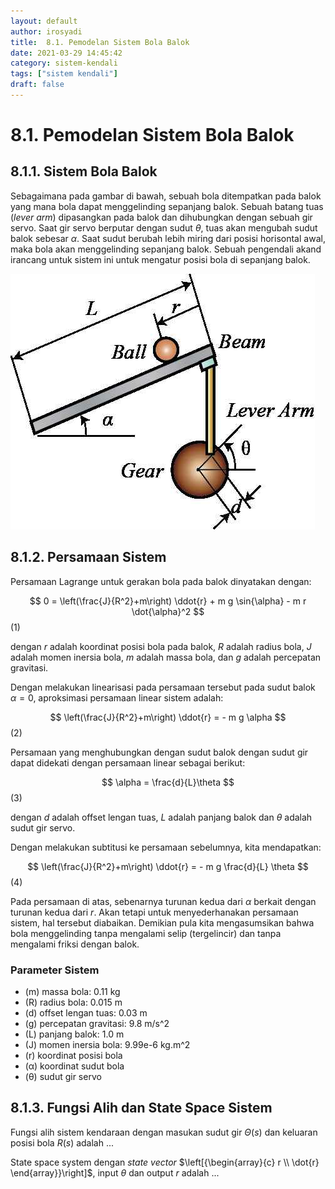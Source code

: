 ```yaml
---
layout: default
author: irosyadi
title:  8.1. Pemodelan Sistem Bola Balok
date: 2021-03-29 14:45:42
category: sistem-kendali
tags: ["sistem kendali"]
draft: false
---
```


# 8.1. Pemodelan Sistem Bola Balok

## 8.1.1. Sistem Bola Balok

Sebagaimana pada gambar di bawah, sebuah bola ditempatkan pada balok yang mana bola dapat menggelinding sepanjang balok. Sebuah batang tuas (*lever arm*) dipasangkan pada balok dan dihubungkan dengan sebuah gir servo. Saat gir servo berputar dengan sudut  $\theta$, tuas akan mengubah sudut balok sebesar $\alpha$. Saat sudut berubah lebih miring dari posisi horisontal awal, maka bola akan menggelinding sepanjang balok. Sebuah pengendali akand irancang untuk sistem ini untuk mengatur posisi bola di sepanjang balok.

![ball-beam](https://raw.githubusercontent.com/irosyadi/vnote.image/master/1617179902_20210331153812010_2569.jpg)

## 8.1.2. Persamaan Sistem

Persamaan Lagrange untuk gerakan bola pada balok dinyatakan dengan:

$$ 0 = \left(\frac{J}{R^2}+m\right) \ddot{r} + m g \sin{\alpha} - m r \dot{\alpha}^2 $$ (1)  

dengan $r$ adalah koordinat posisi bola pada balok, $R$ adalah radius bola, $J$ adalah momen inersia bola, $m$ adalah massa bola, dan $g$ adalah percepatan gravitasi.

Dengan melakukan linearisasi pada persamaan tersebut pada sudut balok $\alpha = 0$, aproksimasi persamaan linear sistem adalah:

$$ \left(\frac{J}{R^2}+m\right) \ddot{r} = - m g \alpha $$ (2)  

Persamaan yang menghubungkan dengan sudut balok dengan sudut gir dapat didekati dengan persamaan linear sebagai berikut:


$$ \alpha = \frac{d}{L}\theta $$ (3)  

dengan $d$ adalah offset lengan tuas, $L$ adalah panjang balok dan $\theta$ adalah sudut gir servo.

Dengan melakukan subtitusi ke persamaan sebelumnya, kita mendapatkan:

$$ \left(\frac{J}{R^2}+m\right) \ddot{r} = - m g \frac{d}{L} \theta $$ (4)  

Pada persamaan di atas, sebenarnya turunan kedua dari  $\alpha$ berkait dengan turunan kedua dari $r$. Akan tetapi untuk menyederhanakan persamaan sistem, hal tersebut diabaikan. Demikian pula kita mengasumsikan bahwa bola menggelinding tanpa mengalami selip (tergelincir) dan tanpa mengalami friksi dengan balok.  

### Parameter Sistem

- (m) massa bola: 0.11 kg
- (R) radius bola: 0.015 m
- (d) offset lengan tuas: 0.03 m
- (g) percepatan gravitasi: 9.8 m/s^2
- (L) panjang balok: 1.0 m
- (J) momen inersia bola: 9.99e-6 kg.m^2
- (r) koordinat posisi bola
- (α) koordinat sudut bola
- (θ) sudut gir servo

## 8.1.3. Fungsi Alih dan State Space Sistem

Fungsi alih sistem kendaraan dengan masukan sudut gir $\Theta(s)$ dan keluaran posisi bola $R(s)$  adalah ...  


State space system dengan *state vector* $\left[{\begin{array}{c} r \\ \dot{r} \end{array}}\right]$,  input $\theta$ dan output $r$ adalah ...



